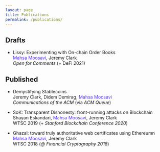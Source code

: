 ```yaml
---
layout: page
title: Publications
permalink: /publications/
---
```


## Drafts

* Lissy: Experimenting with On-chain Order Books <br> <font color="#5A30FF"> Mahsa Moosavi</font>, Jeremy Clark <br>
_Open for Comments_ (+ DeFi 2021)
<a href="https://arxiv.org/abs/2101.06291">  <i class="fas fa-file-pdf" style="font-size:20px;color:5A30FF;"></i></a>
<a href="https://www.youtube.com/watch?v=I7HCd-SHLRQ">  <i class="fab fa-youtube" style="font-size:20px;color:5A30FF;"></i></a>



## Published

* Demystifying Stablecoins <br> Jeremy Clark, Didem Demirag, <font color="#5A30FF">Mahsa Moosavi</font> <br>
_Communications of the ACM_ (via _ACM Queue_) 
<a href="https://cacm.acm.org/magazines/2020/7/245698-demystifying-stablecoins/fulltext">  <i class="fas fa-file-pdf" style="font-size:20px;color:5A30FF;"></i></a> 
<a href="https://www.youtube.com/playlist?list=PL8CkfcaesxXYVVhfPsx69dU0f1BjoI2QR">  <i class="fab fa-youtube" style="font-size:20px;color:5A30FF;"></i></a>

* SoK: Transparent Dishonesty: front-running attacks on Blockchain <br> Shayan Eskandari, <font color="#5A30FF"> Mahsa Moosavi</font>, Jeremy Clark <br>
WTSC 2019 (+ _Stanford Blockchain Conference 2020_)
<a href="https://arxiv.org/abs/1902.05164">  <i class="fas fa-file-pdf" style="font-size:20px;color:5A30FF;"></i></a> 
<a href="https://youtu.be/mSmp_-z3UOg">  <i class="fab fa-youtube" style="font-size:20px;color:5A30FF;"></i></a>

* Ghazal: toward truly authoritative web certificates using Ethereumn <br> <font color="#5A30FF"> Mahsa Moosavi</font>, Jeremy Clark <br>
WTSC 2018 (_@ Financial Cryptography 2018_)
<a href="https://www.researchgate.net/profile/Mahsa-Moosavi-5/publication/326997704_Ghazal_toward_truly_authoritative_web_certificates_using_Ethereum/links/5b71d4e692851ca65057ddf5/Ghazal-toward-truly-authoritative-web-certificates-using-Ethereum.pdf">  <i class="fas fa-file-pdf" style="font-size:20px;color:5A30FF;"></i></a> 
<a href="https://www.youtube.com/playlist?list=PL8CkfcaesxXYoAqfMXlEFrDqholJLhnXU">  <i class="fab fa-youtube" style="font-size:20px;color:5A30FF;"></i></a>
